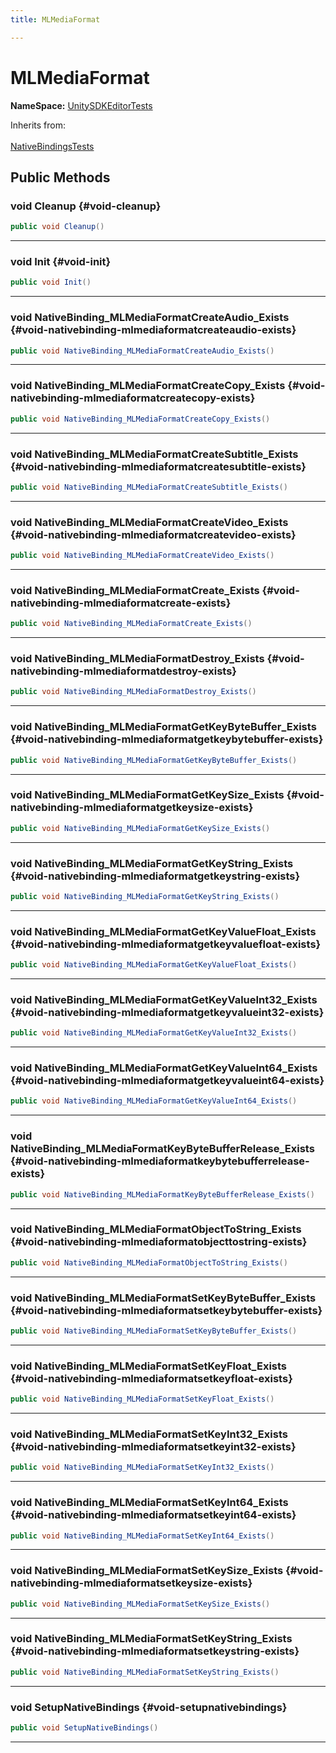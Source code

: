 ```yaml
---
title: MLMediaFormat

---
```


# MLMediaFormat



**NameSpace:** 
[UnitySDKEditorTests](/versioned_docs/version-31-Aug-2023/unity-api/api/UnitySDKEditorTests/UnitySDKEditorTests.md) 





Inherits from: <br></br>[NativeBindingsTests](/versioned_docs/version-31-Aug-2023/unity-api/api/UnitySDKEditorTests/UnitySDKEditorTests.NativeBindingsTests.md)




## Public Methods

### void Cleanup {#void-cleanup}

```csharp
public void Cleanup()
```






-----------

### void Init {#void-init}

```csharp
public void Init()
```






-----------

### void NativeBinding_MLMediaFormatCreateAudio_Exists {#void-nativebinding-mlmediaformatcreateaudio-exists}

```csharp
public void NativeBinding_MLMediaFormatCreateAudio_Exists()
```






-----------

### void NativeBinding_MLMediaFormatCreateCopy_Exists {#void-nativebinding-mlmediaformatcreatecopy-exists}

```csharp
public void NativeBinding_MLMediaFormatCreateCopy_Exists()
```






-----------

### void NativeBinding_MLMediaFormatCreateSubtitle_Exists {#void-nativebinding-mlmediaformatcreatesubtitle-exists}

```csharp
public void NativeBinding_MLMediaFormatCreateSubtitle_Exists()
```






-----------

### void NativeBinding_MLMediaFormatCreateVideo_Exists {#void-nativebinding-mlmediaformatcreatevideo-exists}

```csharp
public void NativeBinding_MLMediaFormatCreateVideo_Exists()
```






-----------

### void NativeBinding_MLMediaFormatCreate_Exists {#void-nativebinding-mlmediaformatcreate-exists}

```csharp
public void NativeBinding_MLMediaFormatCreate_Exists()
```






-----------

### void NativeBinding_MLMediaFormatDestroy_Exists {#void-nativebinding-mlmediaformatdestroy-exists}

```csharp
public void NativeBinding_MLMediaFormatDestroy_Exists()
```






-----------

### void NativeBinding_MLMediaFormatGetKeyByteBuffer_Exists {#void-nativebinding-mlmediaformatgetkeybytebuffer-exists}

```csharp
public void NativeBinding_MLMediaFormatGetKeyByteBuffer_Exists()
```






-----------

### void NativeBinding_MLMediaFormatGetKeySize_Exists {#void-nativebinding-mlmediaformatgetkeysize-exists}

```csharp
public void NativeBinding_MLMediaFormatGetKeySize_Exists()
```






-----------

### void NativeBinding_MLMediaFormatGetKeyString_Exists {#void-nativebinding-mlmediaformatgetkeystring-exists}

```csharp
public void NativeBinding_MLMediaFormatGetKeyString_Exists()
```






-----------

### void NativeBinding_MLMediaFormatGetKeyValueFloat_Exists {#void-nativebinding-mlmediaformatgetkeyvaluefloat-exists}

```csharp
public void NativeBinding_MLMediaFormatGetKeyValueFloat_Exists()
```






-----------

### void NativeBinding_MLMediaFormatGetKeyValueInt32_Exists {#void-nativebinding-mlmediaformatgetkeyvalueint32-exists}

```csharp
public void NativeBinding_MLMediaFormatGetKeyValueInt32_Exists()
```






-----------

### void NativeBinding_MLMediaFormatGetKeyValueInt64_Exists {#void-nativebinding-mlmediaformatgetkeyvalueint64-exists}

```csharp
public void NativeBinding_MLMediaFormatGetKeyValueInt64_Exists()
```






-----------

### void NativeBinding_MLMediaFormatKeyByteBufferRelease_Exists {#void-nativebinding-mlmediaformatkeybytebufferrelease-exists}

```csharp
public void NativeBinding_MLMediaFormatKeyByteBufferRelease_Exists()
```






-----------

### void NativeBinding_MLMediaFormatObjectToString_Exists {#void-nativebinding-mlmediaformatobjecttostring-exists}

```csharp
public void NativeBinding_MLMediaFormatObjectToString_Exists()
```






-----------

### void NativeBinding_MLMediaFormatSetKeyByteBuffer_Exists {#void-nativebinding-mlmediaformatsetkeybytebuffer-exists}

```csharp
public void NativeBinding_MLMediaFormatSetKeyByteBuffer_Exists()
```






-----------

### void NativeBinding_MLMediaFormatSetKeyFloat_Exists {#void-nativebinding-mlmediaformatsetkeyfloat-exists}

```csharp
public void NativeBinding_MLMediaFormatSetKeyFloat_Exists()
```






-----------

### void NativeBinding_MLMediaFormatSetKeyInt32_Exists {#void-nativebinding-mlmediaformatsetkeyint32-exists}

```csharp
public void NativeBinding_MLMediaFormatSetKeyInt32_Exists()
```






-----------

### void NativeBinding_MLMediaFormatSetKeyInt64_Exists {#void-nativebinding-mlmediaformatsetkeyint64-exists}

```csharp
public void NativeBinding_MLMediaFormatSetKeyInt64_Exists()
```






-----------

### void NativeBinding_MLMediaFormatSetKeySize_Exists {#void-nativebinding-mlmediaformatsetkeysize-exists}

```csharp
public void NativeBinding_MLMediaFormatSetKeySize_Exists()
```






-----------

### void NativeBinding_MLMediaFormatSetKeyString_Exists {#void-nativebinding-mlmediaformatsetkeystring-exists}

```csharp
public void NativeBinding_MLMediaFormatSetKeyString_Exists()
```






-----------

### void SetupNativeBindings {#void-setupnativebindings}

```csharp
public void SetupNativeBindings()
```






-----------


